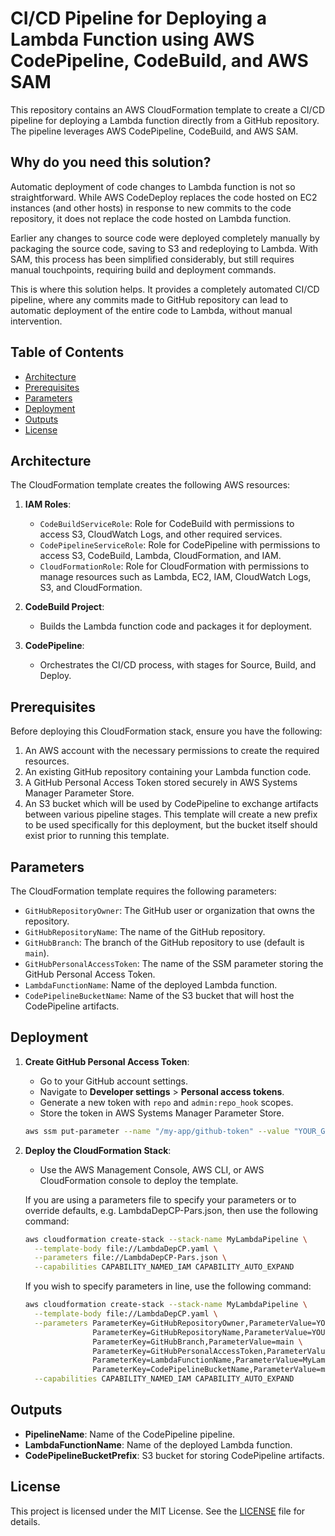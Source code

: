 # CI/CD Pipeline for Deploying a Lambda Function using AWS CodePipeline, CodeBuild, and AWS SAM

This repository contains an AWS CloudFormation template to create a CI/CD pipeline for deploying a Lambda function directly from a GitHub repository. The pipeline leverages AWS CodePipeline, CodeBuild, and AWS SAM.

## Why do you need this solution?

Automatic deployment of code changes to Lambda function is not so straightforward. While AWS CodeDeploy replaces the code hosted on EC2 instances (and other hosts) in response to new commits to the code repository, it does not replace the code hosted on Lambda function. 

Earlier any changes to source code were deployed completely manually by packaging the source code, saving to S3 and redeploying to Lambda. With SAM, this process has been simplified considerably, but still requires manual touchpoints, requiring build and deployment commands.

This is where this solution helps. It provides a completely automated CI/CD pipeline, where any commits made to GitHub repository can lead to automatic deployment of the entire code to Lambda, without manual intervention.

## Table of Contents

- [Architecture](#architecture)
- [Prerequisites](#prerequisites)
- [Parameters](#parameters)
- [Deployment](#deployment)
- [Outputs](#outputs)
- [License](#license)

## Architecture

The CloudFormation template creates the following AWS resources:

1. **IAM Roles**:
    - `CodeBuildServiceRole`: Role for CodeBuild with permissions to access S3, CloudWatch Logs, and other required services.
    - `CodePipelineServiceRole`: Role for CodePipeline with permissions to access S3, CodeBuild, Lambda, CloudFormation, and IAM.
    - `CloudFormationRole`: Role for CloudFormation with permissions to manage resources such as Lambda, EC2, IAM, CloudWatch Logs, S3, and CloudFormation.

2. **CodeBuild Project**:
    - Builds the Lambda function code and packages it for deployment.

3. **CodePipeline**:
    - Orchestrates the CI/CD process, with stages for Source, Build, and Deploy.

## Prerequisites

Before deploying this CloudFormation stack, ensure you have the following:

1. An AWS account with the necessary permissions to create the required resources.
2. An existing GitHub repository containing your Lambda function code.
3. A GitHub Personal Access Token stored securely in AWS Systems Manager Parameter Store.
4. An S3 bucket which will be used by CodePipeline to exchange artifacts between various pipeline stages. This template will create a new prefix to be used specifically for this deployment, but the bucket itself should exist prior to running this template.

## Parameters

The CloudFormation template requires the following parameters:

- `GitHubRepositoryOwner`: The GitHub user or organization that owns the repository.
- `GitHubRepositoryName`: The name of the GitHub repository.
- `GitHubBranch`: The branch of the GitHub repository to use (default is `main`).
- `GitHubPersonalAccessToken`: The name of the SSM parameter storing the GitHub Personal Access Token.
- `LambdaFunctionName`: Name of the deployed Lambda function.
- `CodePipelineBucketName`: Name of the S3 bucket that will host the CodePipeline artifacts.

## Deployment

1. **Create GitHub Personal Access Token**:
    - Go to your GitHub account settings.
    - Navigate to **Developer settings** > **Personal access tokens**.
    - Generate a new token with `repo` and `admin:repo_hook` scopes.
    - Store the token in AWS Systems Manager Parameter Store.

    ```sh
    aws ssm put-parameter --name "/my-app/github-token" --value "YOUR_GITHUB_TOKEN" --type "SecureString"
    ```

2. **Deploy the CloudFormation Stack**:
    - Use the AWS Management Console, AWS CLI, or AWS CloudFormation console to deploy the template.

    If you are using a parameters file to specify your parameters or to override defaults, e.g. LambdaDepCP-Pars.json, then use the following command:

    ```sh
    aws cloudformation create-stack --stack-name MyLambdaPipeline \
      --template-body file://LambdaDepCP.yaml \
      --parameters file://LambdaDepCP-Pars.json \
      --capabilities CAPABILITY_NAMED_IAM CAPABILITY_AUTO_EXPAND
    ```
    If you wish to specify parameters in line, use the following command:

    ```sh
    aws cloudformation create-stack --stack-name MyLambdaPipeline \
      --template-body file://LambdaDepCP.yaml \
      --parameters ParameterKey=GitHubRepositoryOwner,ParameterValue=YOUR_GITHUB_USER \
                   ParameterKey=GitHubRepositoryName,ParameterValue=YOUR_REPO_NAME \
                   ParameterKey=GitHubBranch,ParameterValue=main \
                   ParameterKey=GitHubPersonalAccessToken,ParameterValue=/my-app/github-token \
                   ParameterKey=LambdaFunctionName,ParameterValue=MyLambdaFunction \
                   ParameterKey=CodePipelineBucketName,ParameterValue=my-codepipeline-bucket \
      --capabilities CAPABILITY_NAMED_IAM CAPABILITY_AUTO_EXPAND
    ```

## Outputs

- **PipelineName**: Name of the CodePipeline pipeline.
- **LambdaFunctionName**: Name of the deployed Lambda function.
- **CodePipelineBucketPrefix**: S3 bucket for storing CodePipeline artifacts.

## License

This project is licensed under the MIT License. See the [LICENSE](LICENSE) file for details.